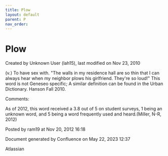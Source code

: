 ```yaml
---
title: Plow
layout: default
parent: P
nav_order:
---
```


# Plow

Created by  Unknown User (lah15), last modified on Nov 23, 2010

(v.) To have sex with. &quot;The walls in my residence hall are so thin that I can always hear when my neighbor plows his girlfriend. They're so loud!&quot; This word is not Geneseo specific; A similar definition can be found in the Urban Dictionary. Hanson Fall 2010.

Comments:

As of 2012, this word received a 3.8 out of 5 on student surveys, 1 being an unknown word, and 5 being a word frequently used and heard.(Miller, N-R, 2012)

Posted by ram19 at Nov 20, 2012 16:18

Document generated by Confluence on May 22, 2023 12:37

Atlassian
